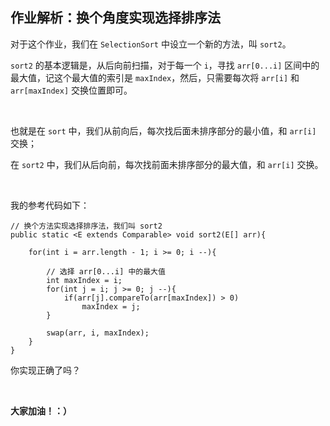 ## 作业解析：换个角度实现选择排序法

对于这个作业，我们在 ``SelectionSort`` 中设立一个新的方法，叫 ``sort2``。

``sort2`` 的基本逻辑是，从后向前扫描，对于每一个 ``i``，寻找 ``arr[0...i]`` 区间中的最大值，记这个最大值的索引是 ``maxIndex``，然后，只需要每次将 ``arr[i]`` 和 ``arr[maxIndex]`` 交换位置即可。

<br/>

也就是在 ``sort`` 中，我们从前向后，每次找后面未排序部分的最小值，和 ``arr[i]`` 交换；

在 ``sort2`` 中，我们从后向前，每次找前面未排序部分的最大值，和 ``arr[i]`` 交换。

<br/>

我的参考代码如下：

```
// 换个方法实现选择排序法，我们叫 sort2
public static <E extends Comparable> void sort2(E[] arr){

    for(int i = arr.length - 1; i >= 0; i --){

        // 选择 arr[0...i] 中的最大值
        int maxIndex = i;
        for(int j = i; j >= 0; j --){
            if(arr[j].compareTo(arr[maxIndex]) > 0)
                maxIndex = j;
        }

        swap(arr, i, maxIndex);
    }
}
``` 

你实现正确了吗？

<br/>

**大家加油！：）**